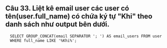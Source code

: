 ## Câu 33. Liệt kê email user các user có tên(user.full_name) có chứa ký tự "Khi" theo danh sách như output bên dưới.
```
  SELECT GROUP_CONCAT(email SEPARATOR '; ') AS email_users FROM user
  WHERE full_name LIKE '%Khi%';
```
  